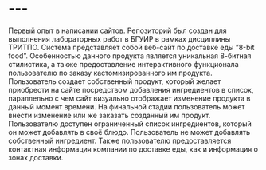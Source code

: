 # ---
Первый опыт в написании сайтов. Репозиторий был создан для выполнения лабораторных работ в БГУИР в рамках дисциплины ТРИТПО.
Система представляет собой веб-сайт по доставке еды “8-bit food”. Особенностью данного продукта является уникальная 8-битная стилистика,
а также предоставление интерактивного функционала пользователю по заказу кастомизированного им продукта. Пользователь создает собственный
продукт, который желает приобрести на сайте посредством добавления ингредиентов в список, параллельно с чем сайт визуально отображает 
изменение продукта в данный момент времени. На финальной стадии пользователь может внести изменение или же заказать созданный им продукт.
Пользователю доступен ограниченный список ингредиентов, который он может добавлять в своё блюдо. Пользователь не может добавлять 
собственный ингредиент. Также пользователю предоставляется контактная информация компании по доставке еды, как и информация о зонах 
доставки.
